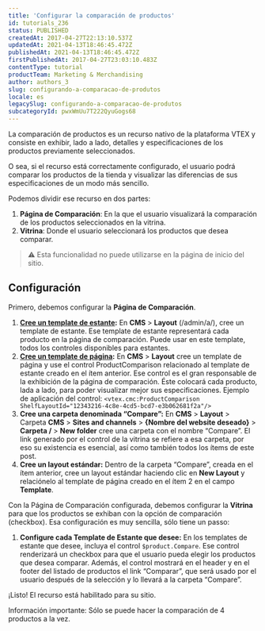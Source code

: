 ```yaml
---
title: 'Configurar la comparación de productos'
id: tutorials_236
status: PUBLISHED
createdAt: 2017-04-27T22:13:10.537Z
updatedAt: 2021-04-13T18:46:45.472Z
publishedAt: 2021-04-13T18:46:45.472Z
firstPublishedAt: 2017-04-27T23:03:10.483Z
contentType: tutorial
productTeam: Marketing & Merchandising
author: authors_3
slug: configurando-a-comparacao-de-produtos
locale: es
legacySlug: configurando-a-comparacao-de-produtos
subcategoryId: pwxWmUu7T222QyuGogs68
---
```


La comparación de productos es un recurso nativo de la plataforma VTEX y consiste en exhibir, lado a lado, detalles y especificaciones de los productos previamente seleccionados. 

O sea, si el recurso está correctamente configurado, el usuario podrá comparar los productos de la tienda y visualizar las diferencias de sus especificaciones de un modo más sencillo.

Podemos dividir ese recurso en dos partes:

1. **Página de Comparación**: En la que el usuario visualizará la comparación de los productos seleccionados en la vitrina.
2. **Vitrina**: Donde el usuario seleccionará los productos que desea comparar.

>⚠️ Esta funcionalidad no puede utilizarse en la página de inicio del sitio.

## **Configuración**

Primero, debemos configurar la **Página de Comparación**.

1. **[Cree un template de estante](http://help.vtex.com/es/faq/como-crear-un-template-de-estante):** En **CMS** > **Layout** (/admin/a/), cree un template de estante. Ese template de estante representará cada producto en la página de comparación. Puede usar en este template, todos los controles disponibles para estantes.
2. **[Cree un template de página](http://help.vtex.com/es/faq/como-crear-un-template-de-pagina):** En **CMS** > **Layout** cree un template de página y use el control ProductComparison relacionado al template de estante creado en el ítem anterior. Ese control es el gran responsable de la exhibición de la página de comparación. Éste colocará cada producto, lada a lado, para poder visualizar mejor sus especificaciones. Ejemplo de aplicación del control: `<vtex.cmc:ProductComparison ShelfLayoutId="12343216-4c8e-4cd5-bcd7-e3b062681f2a"/>`
3. **Cree una carpeta denominada “Compare”:** En **CMS** > **Layout** > Carpeta **CMS** > **Sites and channels** > **{Nombre del website deseado}** > **Carpeta /** > **New folder** cree una carpeta con el nombre “Compare”. El link generado por el control de la vitrina se refiere a esa carpeta, por eso su existencia es esencial, así como también todos los ítems de este post.
4. **Cree un layout estándar:** Dentro de la carpeta “Compare”, creada en el ítem anterior, cree un layout estándar haciendo clic en **New Layout** y relaciónelo al template de página creado en el ítem 2 en el campo **Template**.

Con la Página de Comparación configurada, debemos configurar la **Vitrina** para que los productos se exhiban con la opción de comparación (checkbox). Esa configuración es muy sencilla, sólo tiene un passo:

1. **Configure cada Template de Estante que desee:** En los templates de estante que desee, incluya el control `$product.Compare`. Ese control renderizará un checkbox para que el usuario pueda elegir los productos que desea comparar. Además, el control mostrará en el header y en el footer del listado de productos el link “Comparar”, que será usado por el usuario después de la selección y lo llevará a la carpeta “Compare”.

¡Listo! El recurso está habilitado para su sitio.

Información importante: Sólo se puede hacer la comparación de 4 productos a la vez.
